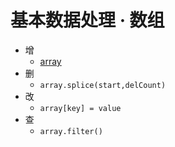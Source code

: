 # 基本数据处理 · 数组
- 增
    - [array](../read/img/array.jpg)
- 删
    - `array.splice(start,delCount)`
- 改
    - `array[key] = value`
- 查
    - `array.filter()`